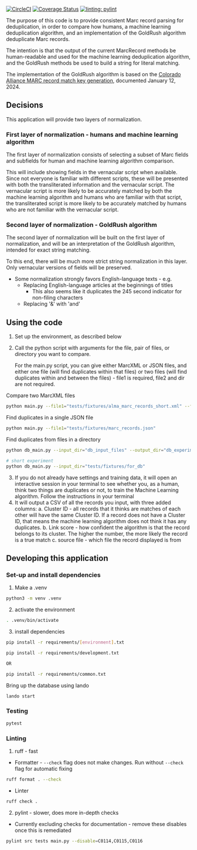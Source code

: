 [![CircleCI](https://dl.circleci.com/status-badge/img/gh/pulibrary/pymarc_dedupe/tree/main.svg?style=svg)](https://dl.circleci.com/status-badge/redirect/gh/pulibrary/pymarc_dedupe/tree/main)
[![Coverage Status](https://coveralls.io/repos/github/pulibrary/pymarc_dedupe/badge.svg?branch=main)](https://coveralls.io/github/pulibrary/pymarc_dedupe?branch=main)
[![linting: pylint](https://img.shields.io/badge/linting-pylint-yellowgreen)](https://github.com/pulibrary/pymarc_dedupe)


The purpose of this code is to provide consistent Marc record parsing for deduplication, in order to compare how humans, a machine learning deduplication algorithm, and an implementation of the GoldRush algorithm deduplicate Marc records.

The intention is that the output of the current MarcRecord methods be human-readable and used for the machine learning deduplication algorithm, and the GoldRush methods be used to build a string for literal matching. 

The implementation of the GoldRush algorithm is based on the [Colorado Alliance MARC record match key generation](https://coalliance.org/sites/default/files/GoldRush-Match_KeyJanuary2024_0.doc), documented January 12, 2024.

## Decisions
This application will provide two layers of normalization.

### First layer of normalization - humans and machine learning algorithm
The first layer of normalization consists of selecting a subset of Marc fields and subfields for human and machine learning algorithm comparison.

This will include showing fields in the vernacular script when available. Since not everyone is familiar with different scripts, these will be presented with both the transliterated information and the vernacular script. The vernacular script is more likely to be accurately matched by both the machine learning algorithm and humans who are familiar with that script, the transliterated script is more likely to be accurately matched by humans who are not familiar with the vernacular script.

### Second layer of normalization - GoldRush algorithm
The second layer of normalization will be built on the first layer of normalization, and will be an interpretation of the GoldRush algorithm, intended for exact string matching. 

To this end, there will be much more strict string normalization in this layer. Only vernacular versions of fields will be preserved.

- Some normalization strongly favors English-language texts - e.g.
  - Replacing English-language articles at the beginnings of titles
    - This also seems like it duplicates the 245 second indicator for non-filing characters
  - Replacing '&' with 'and'

## Using the code
1. Set up the environment, as described below
2. Call the python script with arguments for the file, pair of files, or directory you want to compare.

   For the main.py script, you can give either MarcXML or JSON files, and either one file (will find duplicates within that files) or two files (will find duplicates within and between the files) - file1 is required, file2 and dir are not required.

Compare two MarcXML files
```bash
python main.py --file1="tests/fixtures/alma_marc_records_short.xml" --file2="tests/fixtures/alma_marc_records.xml" --dir="experiments_files_and_output"
```
Find duplicates in a single JSON file
```bash
python main.py --file1="tests/fixtures/marc_records.json"
```

Find duplicates from files in a directory
```bash
python db_main.py --input_dir="db_input_files" --output_dir="db_experiments"

# short experiment
python db_main.py --input_dir="tests/fixtures/for_db"
```


3. If you do not already have settings and training data, it will open an interactive session in your terminal to see whether you, as a human, think two things are duplicates or not, to train the Machine Learning algorithm. Follow the instructions in your terminal
4. It will output a CSV of all the records you input, with three added columns:
  a. Cluster ID - all records that it thinks are matches of each other will have the same Cluster ID. If a record does not have a Cluster ID, that means the machine learning algorithm does not think it has any duplicates.
  b. Link score - how confident the algorithm is that the record belongs to its cluster. The higher the number, the more likely the record is a true match
  c. source file - which file the record displayed is from

## Developing this application
### Set-up and install dependencies
1. Make a .venv
```bash
python3 -m venv .venv
```
2. activate the environment
```bash
. .venv/bin/activate
```

3. install dependencies
```bash
pip install -r requirements/[environment].txt

pip install -r requirements/development.txt

OR

pip install -r requirements/common.txt
```

Bring up the database using lando

```bash
lando start
```

### Testing
```bash
pytest
```

### Linting
1. ruff - fast
  - Formatter - `--check` flag does not make changes. Run without `--check` flag for automatic fixing
  ```bash
  ruff format . --check
  ```
  - Linter
  ```bash
  ruff check .
  ```
2. pylint - slower, does more in-depth checks
  - Currently excluding checks for documentation - remove these disables once this is remediated
```bash
pylint src tests main.py --disable=C0114,C0115,C0116
```

